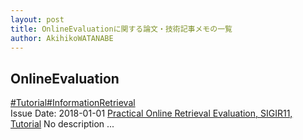 ```yaml
---
layout: post
title: OnlineEvaluationに関する論文・技術記事メモの一覧
author: AkihikoWATANABE
---
```

## OnlineEvaluation
<div class="visible-content">
<a class="button" href="articles/Tutorial.html">#Tutorial</a><a class="button" href="articles/InformationRetrieval.html">#InformationRetrieval</a><br><span class="issue_date">Issue Date: 2018-01-01</span>
<a href="https://github.com/AkihikoWatanabe/paper_notes/issues/184">Practical Online Retrieval Evaluation, SIGIR11, Tutorial</a>
<span class="snippet">No description ...</span>
</div>
